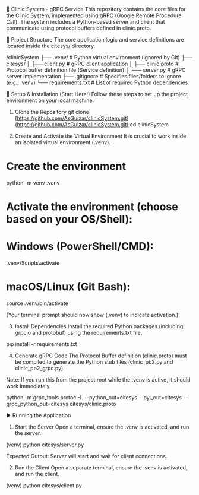 🏥 Clinic System - gRPC Service
This repository contains the core files for the Clinic System, implemented using gRPC (Google Remote Procedure Call). The system includes a Python-based server and client that communicate using protocol buffers defined in clinic.proto.

📂 Project Structure
The core application logic and service definitions are located inside the citesys/ directory.

/clinicSystem
├── .venv/                      # Python virtual environment (ignored by Git)
├── citesys/
│   ├── client.py               # gRPC client application
│   ├── clinic.proto            # Protocol buffer definition file (Service definition)
│   └── server.py               # gRPC server implementation
├── .gitignore                  # Specifies files/folders to ignore (e.g., .venv)
└── requirements.txt            # List of required Python dependencies

🚀 Setup & Installation (Start Here!)
Follow these steps to set up the project environment on your local machine.

1. Clone the Repository
git clone [https://github.com/AsGuizar/clinicSystem.git](https://github.com/AsGuizar/clinicSystem.git)
cd clinicSystem

2. Create and Activate the Virtual Environment
It is crucial to work inside an isolated virtual environment (.venv).

# Create the environment
python -m venv .venv

# Activate the environment (choose based on your OS/Shell):
# Windows (PowerShell/CMD):
.venv\Scripts\activate
# macOS/Linux (Git Bash):
source .venv/bin/activate

(Your terminal prompt should now show (.venv) to indicate activation.)

3. Install Dependencies
Install the required Python packages (including grpcio and protobuf) using the requirements.txt file.

pip install -r requirements.txt

4. Generate gRPC Code
The Protocol Buffer definition (clinic.proto) must be compiled to generate the Python stub files (clinic_pb2.py and clinic_pb2_grpc.py).

Note: If you run this from the project root while the .venv is active, it should work immediately.

python -m grpc_tools.protoc -I. --python_out=citesys --pyi_out=citesys --grpc_python_out=citesys citesys/clinic.proto

▶️ Running the Application
1. Start the Server
Open a terminal, ensure the .venv is activated, and run the server.

(venv) python citesys/server.py

Expected Output: Server will start and wait for client connections.

2. Run the Client
Open a separate terminal, ensure the .venv is activated, and run the client.

(venv) python citesys/client.py
